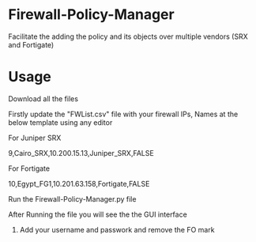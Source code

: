 # Firewall-Policy-Manager
Facilitate the adding the policy and its objects over multiple vendors (SRX and Fortigate) 


# Usage
 
 Download all the files
 
 Firstly update the "FWList.csv" file with your firewall IPs, Names at the below template using any editor
 
 For Juniper SRX
 
 9,Cairo_SRX,10.200.15.13,Juniper_SRX,FALSE
 
 For Fortigate
 
 10,Egypt_FG1,10.201.63.158,Fortigate,FALSE


Run the Firewall-Policy-Manager.py file


After Running the file you will see the the GUI interface

  1. Add your username and passwork and remove the FO mark
